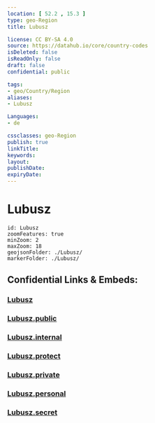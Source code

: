 ```yaml
---
location: [ 52.2 , 15.3 ] 
type: geo-Region
title: Lubusz

license: CC BY-SA 4.0
source: https://datahub.io/core/country-codes
isDeleted: false
isReadOnly: false
draft: false
confidential: public

tags:
- geo/Country/Region
aliases:
- Lubusz

Languages:
- de

cssclasses: geo-Region
publish: true
linkTitle: 
keywords: 
layout: 
publishDate: 
expiryDate: 
---
```


# Lubusz

```leaflet
id: Lubusz
zoomFeatures: true 
minZoom: 2 
maxZoom: 18
geojsonFolder: ./Lubusz/
markerFolder: ./Lubusz/
```


## Confidential Links & Embeds: 

### [Lubusz](/_Standards/Earth/Continent/Europe/Europe~East/Poland/Provinces~Poland/Lubusz.md) 

### [Lubusz.public](/_public/Earth/Continent/Europe/Europe~East/Poland/Provinces~Poland/Lubusz.public.md) 

### [Lubusz.internal](/_internal/Earth/Continent/Europe/Europe~East/Poland/Provinces~Poland/Lubusz.internal.md) 

### [Lubusz.protect](/_protect/Earth/Continent/Europe/Europe~East/Poland/Provinces~Poland/Lubusz.protect.md) 

### [Lubusz.private](/_private/Earth/Continent/Europe/Europe~East/Poland/Provinces~Poland/Lubusz.private.md) 

### [Lubusz.personal](/_personal/Earth/Continent/Europe/Europe~East/Poland/Provinces~Poland/Lubusz.personal.md) 

### [Lubusz.secret](/_secret/Earth/Continent/Europe/Europe~East/Poland/Provinces~Poland/Lubusz.secret.md)

